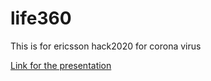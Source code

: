 # life360
This is for ericsson hack2020 for corona virus

[Link for the presentation](https://docs.google.com/presentation/d/1GxTEgIpZc37NA2Dtul7yaVj-ytTyLOVulaTZugc9w9w/edit?usp=sharing)
